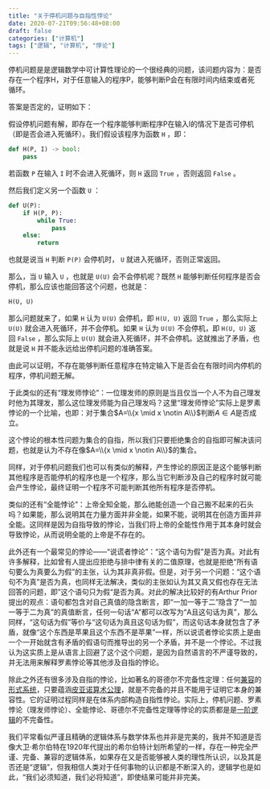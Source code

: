 ```yaml
---
title: "关于停机问题与自指性悖论"
date: 2020-07-21T09:56:48+08:00
draft: false
categories: ["计算机"]
tags: ["逻辑", "计算机", "悖论"]
---
```


停机问题是是逻辑数学中可计算性理论的一个很经典的问题，该问题内容为：是否存在一个程序H，对于任意输入的程序P，能够判断P会在有限时间内结束或者死循环。

答案是否定的，证明如下：

假设停机问题有解，即存在一个程序能够判断程序P在输入I的情况下是否可停机（即是否会进入死循环）。我们假设该程序为函数 `H` ，即：

```python
def H(P, I) -> bool:
    pass
```

若函数 `P` 在输入 `I` 时不会进入死循环，则 `H` 返回 `True` ，否则返回 `False` 。

然后我们定义另一个函数 `U` ：

```python
def U(P):
    if H(P, P):
        while True:
            pass
    else:
        return
```

也就是说当 `H` 判断 `P(P)` 会停机时， `U` 就进入死循环，否则正常返回。

那么，当 `U` 输入 `U` ，也就是 `U(U)` 会不会停机呢？既然 `H` 能够判断任何程序是否会停机，那么应该也能回答这个问题，也就是：

```python
H(U, U)
```

那么问题就来了，如果 `H` 认为 `U(U)` 会停机，即 `H(U, U)` 返回 `True` ，那么实际上 `U(U)` 就会进入死循环，并不会停机。如果 `H` 认为 `U(U)` 不会停机，即 `H(U, U)` 返回 `False` ，那么实际上 `U(U)` 就会进入死循环，并不会停机。这就推出了矛盾，也就是说 `H` 并不能永远给出停机问题的准确答案。

由此可以证明，不存在能够判断任意程序在特定输入下是否会在有限时间内停机的程序，停机问题无解。

于此类似的还有“理发师悖论”：一位理发师的原则是当且仅当一个人不为自己理发时他为其理发，那么这位理发师能为自己理发吗？这里“理发师悖论”实际上是罗素悖论的一个比喻，也即：对于集合$A=\\{x \mid x \notin A\\}$判断$A \in A$是否成立。

这个悖论的根本性问题为集合的自指，所以我们只要拒绝集合的自指即可解决该问题，也就是认为不存在像$A=\\{x \mid x \notin A\\}$的集合。

同样，对于停机问题我们也可以有类似的解释，产生悖论的原因正是这个能够判断其他程序是否能停机的程序也是一个程序，那么当它判断涉及自己的程序时就可能会产生悖论，最终证明一个程序不可能判断其他所有程序是否停机。

类似的还有“全能悖论”：上帝全知全能，那么祂能创造一个自己搬不起来的石头吗？如果能，那么说明其在力量方面并非全能，如果不能，说明其在创造方面并非全能。这同样是因为自指导致的悖论，当我们将上帝的全能性作用于其本身时就会导致悖论，从而说明全能的上帝是不存在的。

此外还有一个最常见的悖论——“说谎者悖论”：“这个语句为假”是否为真。对此有许多解释，比如曾有人提出应拒绝与排中律有关的二值原理，也就是拒绝“所有语句要么为真要么为假”的主张，认为其非真非假。但是，对于另一个问题：“这个语句不为真”是否为真，也同样无法解决，类似的主张如认为其又真又假也存在无法回答的问题，即”这个语句只为假“是否为真。对此的解决比较好的有Arthur Prior提出的观点：语句都包含对自己真值的隐含断言，即“一加一等于二”隐含了“一加一等于二为真”的真值断言，任何一句话“A”都可以改写为“A且这句话为真”，那么同样，“这句话为假”等价与“这句话为真且这句话为假”，而这句话本身就包含了矛盾，就像“这个东西是苹果且这个东西不是苹果”一样，所以说谎者悖论实质上是由一个一开始就含有矛盾的假语句而推导出的另一个矛盾，并不是一个悖论。不过我认为这实质上是从语言上回避了这个这个问题，是因为自然语言的不严谨导致的，并无法用来解释罗素悖论等其他涉及自指的悖论。

除此之外还有很多涉及自指的悖论，比如著名的哥德尔不完备性定理：任何[兼容](https://zh.wikipedia.org/wiki/一致性_(逻辑))的[形式系统](https://zh.wikipedia.org/wiki/形式系統)，只要蕴涵[皮亚诺算术公理](https://zh.wikipedia.org/wiki/皮亚诺算术公理)，就是不完备的并且不能用于证明它本身的兼容性。它的证明过程同样是在体系内部构造自指性悖论。实际上，停机问题、罗素悖论（理发师悖论）、全能悖论、哥德尔不完备性定理等悖论的实质都是是[一阶逻辑](https://zh.wikipedia.org/wiki/一阶逻辑)的不完备性。

我们平常看似严谨且精确的逻辑体系与数学体系也并非是完美的，我并不知道是否像大卫‧希尔伯特在1920年代提出的希尔伯特计划所希望的一样，存在一种完全严谨、完备、兼容的逻辑体系，如果存在又是否能够被人类的理性所认识，以及其是否还是“逻辑”，但我相信人类对于任何事物的认识都是不断深入的，逻辑学也是如此，“我们必须知道，我们必将知道”，即使结果可能并非完美。